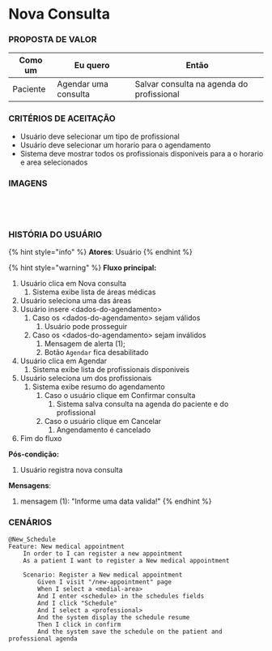 # Nova Consulta

### PROPOSTA DE VALOR

| Como um  | Eu quero             | Então                                     |
| -------- | -------------------- | ----------------------------------------- |
| Paciente | Agendar uma consulta | Salvar consulta na agenda do profissional |

### CRITÉRIOS DE ACEITAÇÃO

* Usuário deve selecionar um tipo de profissional
* Usuário deve selecionar um horario para o agendamento
* Sistema deve mostrar todos os profissionais disponiveis para a o horario e area selecionados

### IMAGENS

<div>

<figure><img src="../../.gitbook/assets/Agendar (selecionar profissional).png" alt=""><figcaption></figcaption></figure>

 

<figure><img src="../../.gitbook/assets/Selecione um horario.png" alt=""><figcaption></figcaption></figure>

 

<figure><img src="../../.gitbook/assets/Selecione um profissional.png" alt=""><figcaption></figcaption></figure>

 

<figure><img src="../../.gitbook/assets/Selecione um profissional (1).png" alt=""><figcaption></figcaption></figure>

</div>

### HISTÓRIA DO USUÁRIO

{% hint style="info" %}
**Atores**: Usuário
{% endhint %}

{% hint style="warning" %}
**Fluxo principal:**

1. Usuário clica em Nova consulta
   1. Sistema exibe lista de áreas médicas
2. Usuário seleciona uma das áreas
3. Usuário insere \<dados-do-agendamento>
   1. Caso os \<dados-do-agendamento> sejam válidos
      1. Usuário pode prosseguir
   2. Caso os \<dados-do-agendamento> sejam inválidos
      1. Mensagem de alerta (1);
      2. Botão `Agendar` fica desabilitado
4. Usuário clica em Agendar
   1. Sistema exibe lista de profissionais disponiveis
5. Usuário seleciona um dos profissionais
   1. Sistema exibe resumo do agendamento
      1. Caso o usuário clique em Confirmar consulta
         1. Sistema salva consulta na agenda do paciente e do profissional
      2. Caso o usuário clique em Cancelar
         1. Angendamento é cancelado
6. Fim do fluxo

**Pós-condição:**

1. Usuário registra nova consulta

**Mensagens**:

1. mensagem (1): "Informe uma data valida!"
{% endhint %}

### CENÁRIOS

```gherkin
@New_Schedule
Feature: New medical appointment
    In order to I can register a new appointment
    As a patient I want to register a New medical appointment

    Scenario: Register a New medical appointment
        Given I visit "/new-appointment" page
        When I select a <medial-area>
        And I enter <schedule> in the schedules fields
        And I click "Schedule"
        And I select a <professional>
        And the system display the schedule resume
        Then I click in confirm
        And the system save the schedule on the patient and professional agenda
```
